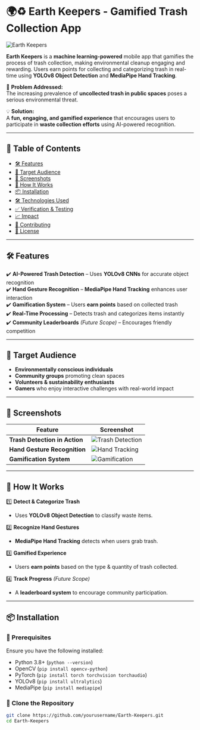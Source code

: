 # 🌍♻️ Earth Keepers - Gamified Trash Collection App

![Earth Keepers](docs/images/earth-keepers-banner.png)

**Earth Keepers** is a **machine learning-powered** mobile app that gamifies the process of trash collection, making environmental cleanup engaging and rewarding. Users earn points for collecting and categorizing trash in real-time using **YOLOv8 Object Detection** and **MediaPipe Hand Tracking**.

🚀 **Problem Addressed:**  
The increasing prevalence of **uncollected trash in public spaces** poses a serious environmental threat.

💡 **Solution:**  
A **fun, engaging, and gamified experience** that encourages users to participate in **waste collection efforts** using AI-powered recognition.

---

## 📜 Table of Contents
- [🛠 Features](#-features)
- [🎯 Target Audience](#-target-audience)
- [📸 Screenshots](#-screenshots)
- [🚀 How It Works](#-how-it-works)
- [📦 Installation](#-installation)
- [🛠 Technologies Used](#-technologies-used)
- [✅ Verification & Testing](#-verification--testing)
- [📈 Impact](#-impact)
- [🤝 Contributing](#-contributing)
- [📜 License](#-license)

---

## 🛠 **Features**
✔️ **AI-Powered Trash Detection** – Uses **YOLOv8 CNNs** for accurate object recognition  
✔️ **Hand Gesture Recognition** – **MediaPipe Hand Tracking** enhances user interaction  
✔️ **Gamification System** – Users **earn points** based on collected trash  
✔️ **Real-Time Processing** – Detects trash and categorizes items instantly  
✔️ **Community Leaderboards** *(Future Scope)* – Encourages friendly competition  

---

## 🎯 **Target Audience**
- **Environmentally conscious individuals**
- **Community groups** promoting clean spaces
- **Volunteers & sustainability enthusiasts**
- **Gamers** who enjoy interactive challenges with real-world impact

---

## 📸 **Screenshots**
| Feature  | Screenshot |
|----------|-----------|
| **Trash Detection in Action** | ![Trash Detection](docs/images/trash-detection.png) |
| **Hand Gesture Recognition** | ![Hand Tracking](docs/images/hand-tracking.png) |
| **Gamification System** | ![Gamification](docs/images/gamification.png) |

---

## 🚀 **How It Works**
1️⃣ **Detect & Categorize Trash**  
   - Uses **YOLOv8 Object Detection** to classify waste items.  

2️⃣ **Recognize Hand Gestures**  
   - **MediaPipe Hand Tracking** detects when users grab trash.

3️⃣ **Gamified Experience**  
   - Users **earn points** based on the type & quantity of trash collected.

4️⃣ **Track Progress** *(Future Scope)*  
   - A **leaderboard system** to encourage community participation.

---

## 📦 **Installation**
### 🔹 Prerequisites
Ensure you have the following installed:
- Python 3.8+ (`python --version`)
- OpenCV (`pip install opencv-python`)
- PyTorch (`pip install torch torchvision torchaudio`)
- YOLOv8 (`pip install ultralytics`)
- MediaPipe (`pip install mediapipe`)

### 🔹 Clone the Repository
```sh
git clone https://github.com/yourusername/Earth-Keepers.git
cd Earth-Keepers
